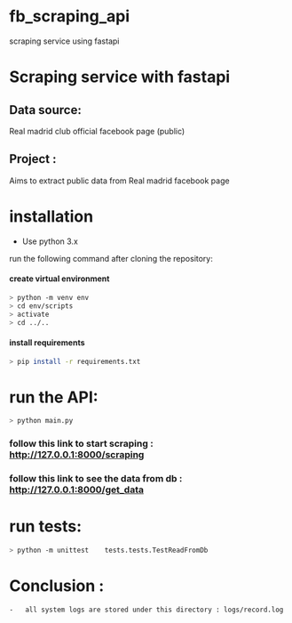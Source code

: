 # fb_scraping_api
scraping service using fastapi
# Scraping service with fastapi
## Data source:
Real madrid club official facebook page (public) 
## Project : 
Aims to extract public data from Real madrid facebook page
# installation 
- Use python 3.x

run the following command after cloning the repository:
#### create virtual environment
```bash
> python -m venv env
> cd env/scripts
> activate
> cd ../..
```
#### install requirements
```bash
> pip install -r requirements.txt
```

# run the API: 

```bash
> python main.py
```
### follow this link to start scraping : http://127.0.0.1:8000/scraping
### follow this link to see the data from db : http://127.0.0.1:8000/get_data


# run tests:
```bash
> python -m unittest    tests.tests.TestReadFromDb
```


# Conclusion :
    -   all system logs are stored under this directory : logs/record.log



